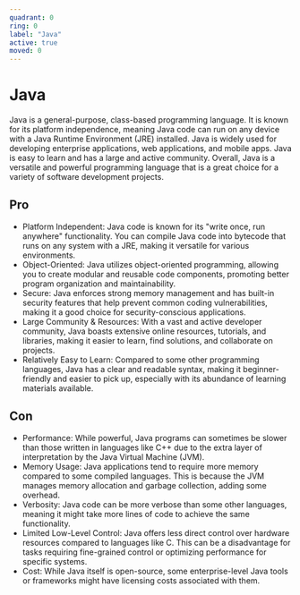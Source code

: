 ```yaml
---
quadrant: 0
ring: 0
label: "Java"
active: true
moved: 0
---
```

# Java

Java is a general-purpose, class-based programming language. It is known for its platform independence, meaning Java
code can run on any device with a Java Runtime Environment (JRE) installed. Java is widely used for developing
enterprise applications, web applications, and mobile apps. Java is easy to learn and has a large and active community.
Overall, Java is a versatile and powerful programming language that is a great choice for a variety of software
development projects.

## Pro

* Platform Independent: Java code is known for its "write once, run anywhere" functionality. You can compile Java code into bytecode that runs on any system with a JRE, making it versatile for various environments.
* Object-Oriented: Java utilizes object-oriented programming, allowing you to create modular and reusable code components, promoting better program organization and maintainability.
* Secure: Java enforces strong memory management and has built-in security features that help prevent common coding vulnerabilities, making it a good choice for security-conscious applications.
* Large Community & Resources: With a vast and active developer community, Java boasts extensive online resources, tutorials, and libraries, making it easier to learn, find solutions, and collaborate on projects.
* Relatively Easy to Learn: Compared to some other programming languages, Java has a clear and readable syntax, making it beginner-friendly and easier to pick up, especially with its abundance of learning materials available.

## Con

* Performance: While powerful, Java programs can sometimes be slower than those written in languages like C++ due to the extra layer of interpretation by the Java Virtual Machine (JVM).
* Memory Usage: Java applications tend to require more memory compared to some compiled languages. This is because the JVM manages memory allocation and garbage collection, adding some overhead.
* Verbosity: Java code can be more verbose than some other languages, meaning it might take more lines of code to achieve the same functionality.
* Limited Low-Level Control: Java offers less direct control over hardware resources compared to languages like C. This can be a disadvantage for tasks requiring fine-grained control or optimizing performance for specific systems.
* Cost: While Java itself is open-source, some enterprise-level Java tools or frameworks might have licensing costs associated with them.
